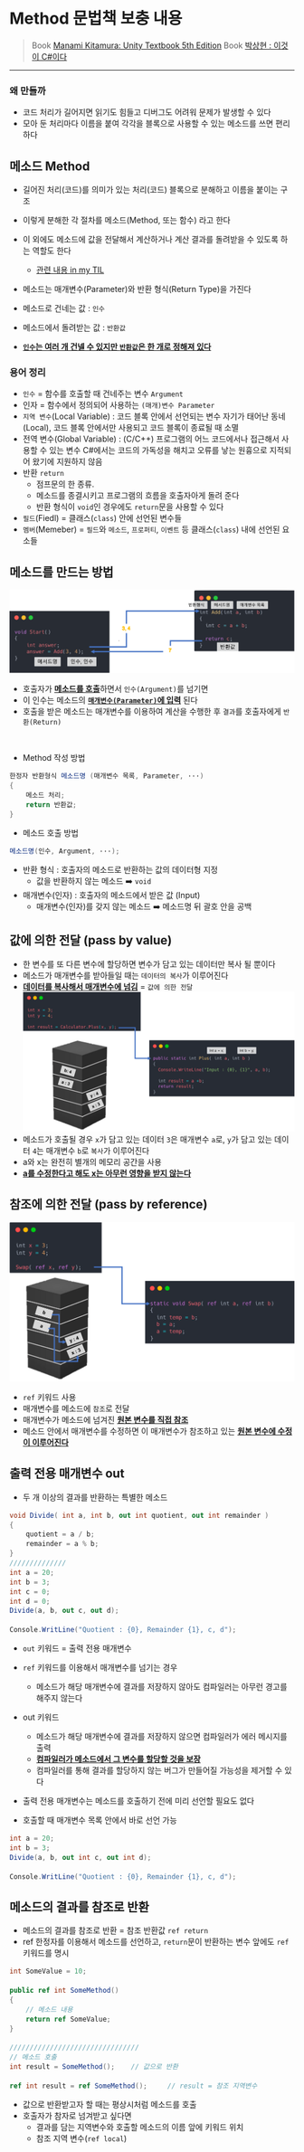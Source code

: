 # Method 문법책 보충 내용 

>  Book [Manami Kitamura: Unity Textbook 5th Edition](http://aladin.kr/p/jfZpf)
>  Book [박상현 : 이것이 C#이다](http://aladin.kr/p/YysOb)

--- 

### 왜 만들까 
- 코드 처리가 길어지면 읽기도 힘들고 디버그도 어려워 문제가 발생할 수 있다 
- 모아 둔 처리마다 이름을 붙여 각각을 블록으로 사용할 수 있는 메소드를 쓰면 편리하다

## 메소드 Method
- 길어진 처리(코드)를 의미가 있는 처리(코드) 블록으로 분해하고 이름을 붙이는 구조
- 이렇게 분해한 각 절차를 메소드(Method, 또는 함수) 라고 한다 
- 이 외에도 메소드에 값을 전달해서 계산하거나 계산 결과를 돌려받을 수 있도록 하는 역할도 한다 
	- [관련 내용 in my TIL](https://github.com/Gosome95/TIL/blob/main/CSharp/Method.md#%EB%84%A3%EC%9D%80-%EC%9E%85%EB%A0%A5%EA%B0%92%EC%97%90-%EB%94%B0%EB%9D%BC-%EC%B6%9C%EB%A0%A5%EC%9D%84-%EB%B0%9B%EC%95%84%EC%99%80%EC%95%BC-%ED%95%98%EB%8A%94-%EA%B2%BD%EC%9A%B0)

- 메소드는 매개변수(Parameter)와 반환 형식(Return Type)을 가진다 
- 메소드로 건네는 값 : `인수` 
- 메소드에서 돌려받는 값 : `반환값` 
- **<u>`인수`는 여러 개 건넬 수 있지만 `반환값`은 한 개로 정해져 있다</u>** 

### 용어 정리  
- `인수` = 함수를 호출할 때 건네주는 변수 `Argument` 
- 인자 = 함수에서 정의되어 사용하는 `(매개)변수 Parameter`
- `지역 변수`(Local Variable) : 코드 블록 안에서 선언되는 변수 
	자기가 태어난 동네(Local), 코드 블록 안에서만 사용되고 코드 블록이 종료될 때 소멸
- 전역 변수(Global Variable) : (C/C++) 프로그램의 어느 코드에서나 접근해서 사용할 수 있는 변수
	C#에서는 코드의 가독성을 해치고 오류를 낳는 원흉으로 지적되어 왔기에 지원하지 않음
- 반환 `return` 
	- 점프문의 한 종류. 
	- 메소드를 종결시키고 프로그램의 흐름을 호출자아게 돌려 준다 
	- 반환 형식이 `void`인 경우에도 `return`문을 사용할 수 있다 
- `필드`(Fiedl) = 클래스(`class`) 안에 선언된 변수들
- `멤버`(Memeber) = `필드`와 `메소드`, `프로퍼티`, `이벤트` 등 클래스(`class`) 내에 선언된 요소들 


## 메소드를 만드는 방법 
![](https://github.com/Gosome95/TIL/blob/main/images/MethodExample.png?raw=true)
- 호출자가 <u>**메소드를 호출**</u>하면서 `인수(Argument)`를 넘기면 
- 이 인수는 메소드의 **<u>`매개변수(Parameter)`에 입력</u>** 된다
- 호출을 받은 메소드는 매개변수를 이용하여 계산을 수행한 후 `결과`를 호출자에게 `반환(Return)`
</br>

- Method 작성 방법 
```cs 
한정자 반환형식 메소드명 (매개변수 목록, Parameter, ···)
{
	메소드 처리;
	return 반환값; 
}
```
- 메소드 호출 방법 
```cs
메소드명(인수, Argument, ···); 
```
- 반환 형식 : 호출자의 메소드로 반환하는 값의 데이터형 지정 
	- 값을 반환하지 않는 메소드 ➡️ `void` 
- 매개변수(인자) : 호출자의 메소드에서 받은 값 (Input)
	- 매개변수(인자)를 갖지 않는 메소드 ➡️ 메소드명 뒤 괄호 안을 공백

## 값에 의한 전달 (pass by value)
- 한 변수를 또 다른 변수에 할당하면 변수가 담고 있는 데이터만 복사 될 뿐이다 
- 메소드가 매개변수를 받아들일 때는 `데이터의 복사`가 이루어진다 
- **<u>데이터를 복사해서 매개변수에 넘김</u>** = `값에 의한 전달` 
![](https://github.com/Gosome95/TIL/blob/main/images/MethodExample2.png?raw=true)
- 메소드가 호출될 경우 `x`가 담고 있는 데이터 `3`은 매개변수 `a`로,
	`y`가 담고 있는 데이터 `4`는 매개변수 `b`로 `복사`가 이루어진다 
- a와 x는 완전히 별개의 메모리 공간을 사용
- **<u>a를 수정한다고 해도 x는 아무런 영향을 받지 않는다</u>** 

## 참조에 의한 전달 (pass by reference)
![](https://github.com/Gosome95/TIL/blob/main/images/MethodExample3.png?raw=true)
- `ref` 키워드 사용 
- 매개변수를 메소드에 `참조`로 전달 
- 매개변수가 메소드에 넘겨진 **<u>원본 변수를 직접 참조</u>** 
- 메소드 안에서 매개변수를 수정하면 이 매개변수가 참조하고 있는 **<u>원본 변수에 수정이 이루어진다</u>** 

## 출력 전용 매개변수 out
- 두 개 이상의 결과를 반환하는 특별한 메소드
```cs
void Divide( int a, int b, out int quotient, out int remainder )
{
	quotient = a / b;
	remainder = a % b;
}
//////////////
int a = 20;
int b = 3;
int c = 0;
int d = 0;
Divide(a, b, out c, out d);

Console.WritLine("Quotient : {0}, Remainder {1}, c, d");
```
- `out` 키워드 = 출력 전용 매개변수 
- `ref` 키워드를 이용해서 매개변수를 넘기는 경우 
	- 메소드가 해당 매개변수에 결과를 저장하지 않아도 컴파일러는 아무런 경고를 해주지 않는다 
- out 키워드 
	- 메소드가 해당 매개변수에 결과를 저장하지 않으면 컴파일러가 에러 메시지를 출력 
	- **<u>컴파일러가 메소드에서 그 변수를 할당할 것을 보장</u>** 
	- 컴파일러를 통해 결과를 할당하지 않는 버그가 만들어질 가능성을 제거할 수 있다 

- 출력 전용 매개변수는 메소드를 호출하기 전에 미리 선언할 필요도 없다
- 호출할 때 매개변수 목록 안에서 바로 선언 가능 
```cs
int a = 20;
int b = 3;
Divide(a, b, out int c, out int d);

Console.WritLine("Quotient : {0}, Remainder {1}, c, d");
```

## 메소드의 결과를 참조로 반환
- 메소드의 결과를 참조로 반환 = 참조 반환값 `ref return`
- ref 한정자를 이용해서 메소드를 선언하고, `return`문이 반환하는 변수 앞에도 `ref` 키워드를 명시
```cs
int SomeValue = 10;

public ref int SomeMethod()
{
	// 메소드 내용
	return ref SomeValue;
}

////////////////////////////////
// 메소드 호출 
int result = SomeMethod();    // 값으로 반환 

ref int result = ref SomeMethod();     // result = 참조 지역변수 
```
- 값으로 반환받고자 할 때는 평상시처럼 메소드를 호출 
- 호출자가 참자로 넘겨받고 싶다면
	- 결과를 담는 지역변수와 호출할 메소드의 이름 앞에 키워드 위치 
	- 참조 지역 변수(`ref local`)

